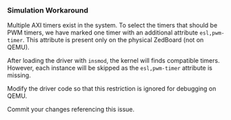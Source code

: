 ### Simulation Workaround

Multiple AXI timers exist in the system. To select the timers that should be PWM timers, 
we have marked one timer with an additional attribute `esl,pwm-timer`. This attribute is 
present only on the physical ZedBoard (not on QEMU). 

After loading the driver with  ```insmod```, the kernel will finds compatible timers. 
However, each instance will be skipped as the `esl,pwm-timer` attribute is missing.  

Modify the driver code so that this restriction is ignored for debugging on QEMU.

Commit your changes referencing this issue. 